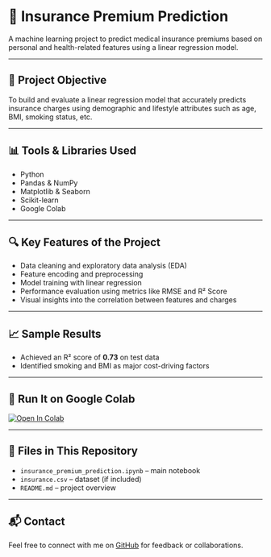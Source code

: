 # 🏥 Insurance Premium Prediction

A machine learning project to predict medical insurance premiums based on personal and health-related features using a linear regression model.

---

## 📌 Project Objective

To build and evaluate a linear regression model that accurately predicts insurance charges using demographic and lifestyle attributes such as age, BMI, smoking status, etc.

---

## 📊 Tools & Libraries Used

- Python
- Pandas & NumPy
- Matplotlib & Seaborn
- Scikit-learn
- Google Colab

---

## 🔍 Key Features of the Project

- Data cleaning and exploratory data analysis (EDA)
- Feature encoding and preprocessing
- Model training with linear regression
- Performance evaluation using metrics like RMSE and R² Score
- Visual insights into the correlation between features and charges

---

## 📈 Sample Results

- Achieved an R² score of **0.73** on test data
- Identified smoking and BMI as major cost-driving factors

---

## 🚀 Run It on Google Colab

[![Open In Colab](https://colab.research.google.com/assets/colab-badge.svg)](YOUR_COLAB_LINK_HERE)

---

## 📁 Files in This Repository

- `insurance_premium_prediction.ipynb` – main notebook
- `insurance.csv` – dataset (if included)
- `README.md` – project overview

---

## 📬 Contact

Feel free to connect with me on [GitHub](https://github.com/Brightson-Abraham) for feedback or collaborations.

